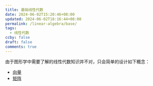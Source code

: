 ```yaml
---
title: 基础线性代数
date: 2024-06-02T15:20:46+08:00
updated: 2024-06-02T18:16:44+08:00
permalink: /linear-algebra/base/
tags:
  - 线性代数
ccby: false
draft: false
comments: true
---
```

由于图形学中需要了解的线性代数知识并不对，只会简单的设计如下概念：
+ [向量](向量.md)
+ [矩阵](矩阵.md)